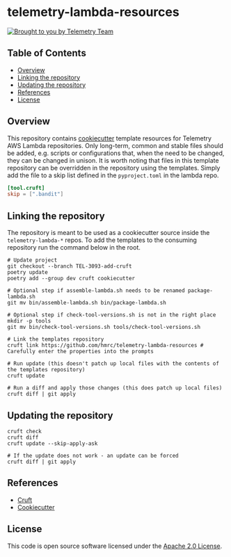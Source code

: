 # telemetry-lambda-resources

[![Brought to you by Telemetry Team](https://img.shields.io/badge/MDTP-Telemetry-40D9C0?style=flat&labelColor=000000&logo=gov.uk)](https://confluence.tools.tax.service.gov.uk/display/TEL/Telemetry)

## Table of Contents
* [Overview](#Overview)
* [Linking the repository](#Linking-the-repository)
* [Updating the repository](#Updating-the-repository)
* [References](#References)
* [License](#License)

## Overview
This repository contains [cookiecutter](https://github.com/cookiecutter/cookiecutter) template resources for Telemetry AWS
Lambda repositories. Only long-term, common and stable files should be added, e.g. scripts or configurations that, when
the need to be changed, they can be changed in unison. It is worth noting that files in this template repository can be 
overridden in the repository using the templates. Simply add the file to a skip list defined in the `pyproject.toml` in
the lambda repo. 

```toml
[tool.cruft]
skip = [".bandit"]
```

## Linking the repository

The repository is meant to be used as a cookiecutter source inside the `telemetry-lambda-*` repos. To add the templates
to the consuming repository run the command below in the root.

```shell
# Update project
git checkout --branch TEL-3093-add-cruft
poetry update
poetry add --group dev cruft cookiecutter

# Optional step if assemble-lambda.sh needs to be renamed package-lambda.sh
git mv bin/assemble-lambda.sh bin/package-lambda.sh

# Optional step if check-tool-versions.sh is not in the right place
mkdir -p tools
git mv bin/check-tool-versions.sh tools/check-tool-versions.sh

# Link the templates repository
cruft link https://github.com/hmrc/telemetry-lambda-resources # Carefully enter the properties into the prompts

# Run update (this doesn't patch up local files with the contents of the templates repository)
cruft update

# Run a diff and apply those changes (this does patch up local files)
cruft diff | git apply
```

## Updating the repository

```shell
cruft check
cruft diff
cruft update --skip-apply-ask

# If the update does not work - an update can be forced
cruft diff | git apply
```

## References

* [Cruft](https://cruft.github.io/cruft)
* [Cookiecutter](https://cookiecutter.readthedocs.io/en/stable/)

## License

This code is open source software licensed under the [Apache 2.0 License]("http://www.apache.org/licenses/LICENSE-2.0.html").
